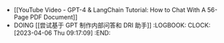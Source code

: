 - [[YouTube Video - GPT-4 & LangChain Tutorial: How to Chat With A 56-Page PDF Document]]
- DOING [[尝试基于 GPT 制作内部问答和 DRI 助手]]
  :LOGBOOK:
  CLOCK: [2023-04-06 Thu 09:17:09]
  :END: